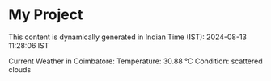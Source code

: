 # My Project

This content is dynamically generated in Indian Time (IST): 2024-08-13 11:28:06 IST


Current Weather in Coimbatore:
Temperature: 30.88 °C
Condition: scattered clouds
